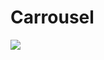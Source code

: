 # Carrousel
![](http://upload-images.jianshu.io/upload_images/1464492-cc332033af29e7e7.gif?imageMogr2/auto-orient/strip)
